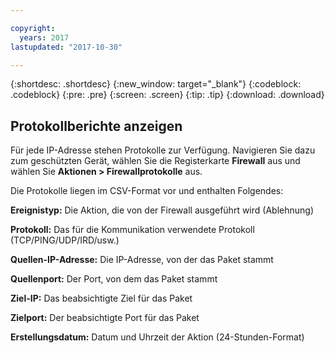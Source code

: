 ```yaml
---

copyright:
  years: 2017
lastupdated: "2017-10-30"

---
```


{:shortdesc: .shortdesc}
{:new_window: target="_blank"}
{:codeblock: .codeblock}
{:pre: .pre}
{:screen: .screen}
{:tip: .tip}
{:download: .download}

## Protokollberichte anzeigen

Für jede IP-Adresse stehen Protokolle zur Verfügung. Navigieren Sie dazu zum geschützten Gerät, wählen Sie die Registerkarte **Firewall** aus und wählen Sie **Aktionen > Firewallprotokolle** aus.  

Die Protokolle liegen im CSV-Format vor und enthalten Folgendes:

**Ereignistyp:** Die Aktion, die von der Firewall ausgeführt wird (Ablehnung)

**Protokoll:** Das für die Kommunikation verwendete Protokoll (TCP/PING/UDP/IRD/usw.)

**Quellen-IP-Adresse:** Die IP-Adresse, von der das Paket stammt

**Quellenport:** Der Port, von dem das Paket stammt

**Ziel-IP:** Das beabsichtigte Ziel für das Paket

**Zielport:** Der beabsichtigte Port für das Paket

**Erstellungsdatum:** Datum und Uhrzeit der Aktion (24-Stunden-Format)
